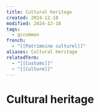 ```yaml
---
title: Cultural heritage
created: 2024-12-18
modified: 2024-12-18
tags:
  - gccommon
french:
  - "[[Patrimoine culturel]]"
aliases: Cultural heritage
relatedTerm:
  - "[[Customs]]"
  - "[[Culture]]"
---
```

# Cultural heritage
